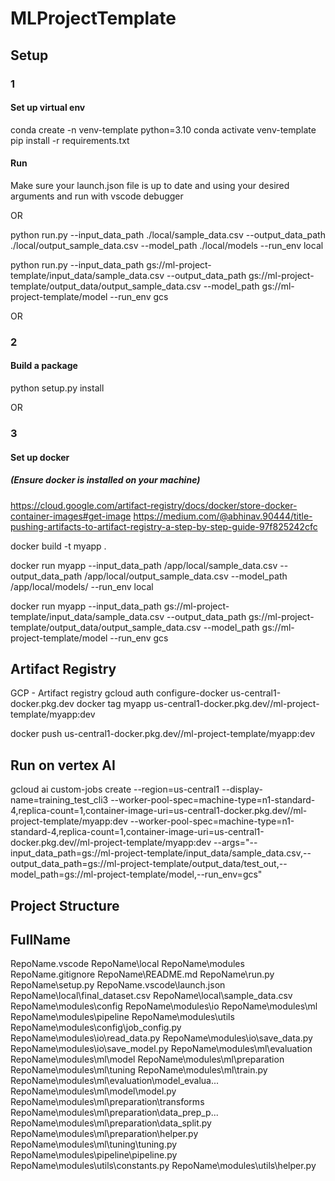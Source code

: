 # MLProjectTemplate

## Setup

### 1
#### Set up virtual env
conda create -n venv-template python=3.10
conda activate venv-template
pip install -r requirements.txt
#### Run
Make sure your launch.json file is up to date and using your desired arguments and run with vscode debugger

OR

python run.py --input_data_path ./local/sample_data.csv --output_data_path ./local/output_sample_data.csv --model_path ./local/models --run_env local

python run.py --input_data_path gs://ml-project-template/input_data/sample_data.csv --output_data_path gs://ml-project-template/output_data/output_sample_data.csv --model_path gs://ml-project-template/model --run_env gcs

OR
### 2
#### Build a package
python setup.py install

OR
### 3
#### Set up docker 
##### (Ensure docker is installed on your machine)
https://cloud.google.com/artifact-registry/docs/docker/store-docker-container-images#get-image
https://medium.com/@abhinav.90444/title-pushing-artifacts-to-artifact-registry-a-step-by-step-guide-97f825242cfc

docker build -t myapp .

docker run myapp --input_data_path /app/local/sample_data.csv --output_data_path  /app/local/output_sample_data.csv --model_path  /app/local/models/ --run_env local

docker run myapp --input_data_path gs://ml-project-template/input_data/sample_data.csv --output_data_path gs://ml-project-template/output_data/output_sample_data.csv --model_path gs://ml-project-template/model --run_env gcs

## Artifact Registry
GCP - Artifact registry
gcloud auth configure-docker us-central1-docker.pkg.dev
docker tag myapp us-central1-docker.pkg.dev/<project-id>/ml-project-template/myapp:dev
<!-- docker pull us-docker.pkg.dev/google-samples/containers/gke/hello-app:1.0 -->
docker push us-central1-docker.pkg.dev/<project-id>/ml-project-template/myapp:dev

## Run on vertex AI
gcloud ai custom-jobs create --region=us-central1 --display-name=training_test_cli3 --worker-pool-spec=machine-type=n1-standard-4,replica-count=1,container-image-uri=us-central1-docker.pkg.dev/<project-id>/ml-project-template/myapp:dev --worker-pool-spec=machine-type=n1-standard-4,replica-count=1,container-image-uri=us-central1-docker.pkg.dev/<project-id>/ml-project-template/myapp:dev --args="--input_data_path=gs://ml-project-template/input_data/sample_data.csv,--output_data_path=gs://ml-project-template/output_data/test_out,--model_path=gs://ml-project-template/model,--run_env=gcs"


## Project Structure
FullName
--------
RepoName\.vscode
RepoName\local
RepoName\modules
RepoName\.gitignore
RepoName\README.md
RepoName\run.py
RepoName\setup.py
RepoName\.vscode\launch.json
RepoName\local\final_dataset.csv
RepoName\local\sample_data.csv
RepoName\modules\config
RepoName\modules\io
RepoName\modules\ml
RepoName\modules\pipeline
RepoName\modules\utils
RepoName\modules\config\job_config.py
RepoName\modules\io\read_data.py
RepoName\modules\io\save_data.py
RepoName\modules\io\save_model.py
RepoName\modules\ml\evaluation
RepoName\modules\ml\model
RepoName\modules\ml\preparation
RepoName\modules\ml\tuning
RepoName\modules\ml\train.py 
RepoName\modules\ml\evaluation\model_evalua... 
RepoName\modules\ml\model\model.py
RepoName\modules\ml\preparation\transforms      
RepoName\modules\ml\preparation\data_prep_p...
RepoName\modules\ml\preparation\data_split.py  
RepoName\modules\ml\preparation\helper.py     
RepoName\modules\ml\tuning\tuning.py
RepoName\modules\pipeline\pipeline.py
RepoName\modules\utils\constants.py
RepoName\modules\utils\helper.py